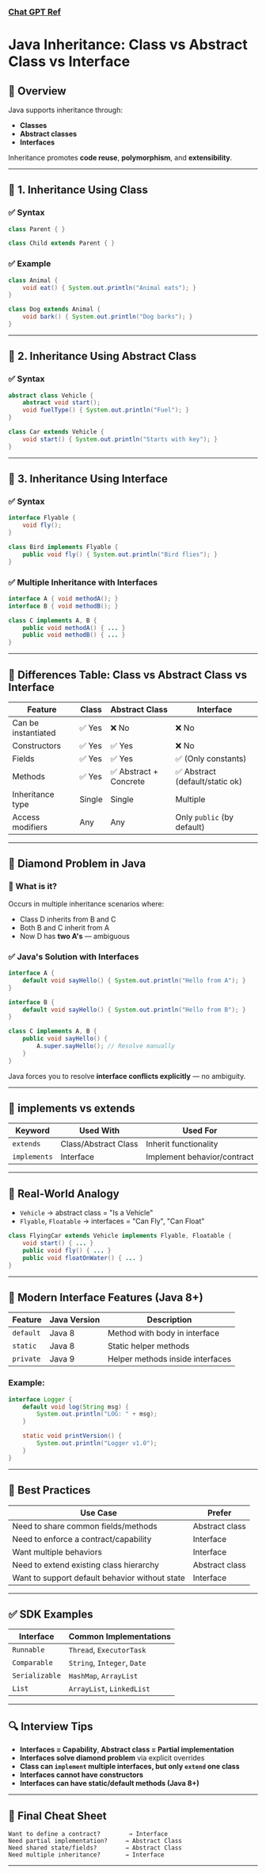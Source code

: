 ### [Chat GPT Ref](https://chatgpt.com/c/684c6adc-a640-8009-a953-4df96ba55d18)
# Java Inheritance: Class vs Abstract Class vs Interface

## 📌 Overview

Java supports inheritance through:
- **Classes**
- **Abstract classes**
- **Interfaces**

Inheritance promotes **code reuse**, **polymorphism**, and **extensibility**.

---

## 🔷 1. Inheritance Using Class

### ✅ Syntax
```java
class Parent { }

class Child extends Parent { }
```

### ✅ Example
```java
class Animal {
    void eat() { System.out.println("Animal eats"); }
}

class Dog extends Animal {
    void bark() { System.out.println("Dog barks"); }
}
```

---

## 🔷 2. Inheritance Using Abstract Class

### ✅ Syntax
```java
abstract class Vehicle {
    abstract void start();
    void fuelType() { System.out.println("Fuel"); }
}

class Car extends Vehicle {
    void start() { System.out.println("Starts with key"); }
}
```

---

## 🔷 3. Inheritance Using Interface

### ✅ Syntax
```java
interface Flyable {
    void fly();
}

class Bird implements Flyable {
    public void fly() { System.out.println("Bird flies"); }
}
```

### ✅ Multiple Inheritance with Interfaces
```java
interface A { void methodA(); }
interface B { void methodB(); }

class C implements A, B {
    public void methodA() { ... }
    public void methodB() { ... }
}
```

---

## 🔶 Differences Table: Class vs Abstract Class vs Interface

| Feature               | Class          | Abstract Class                | Interface                       |
|-----------------------|----------------|--------------------------------|----------------------------------|
| Can be instantiated   | ✅ Yes         | ❌ No                          | ❌ No                            |
| Constructors          | ✅ Yes         | ✅ Yes                         | ❌ No                            |
| Fields                | ✅ Yes         | ✅ Yes                         | ✅ (Only constants)              |
| Methods               | ✅ Yes         | ✅ Abstract + Concrete         | ✅ Abstract (default/static ok)  |
| Inheritance type      | Single         | Single                         | Multiple                        |
| Access modifiers      | Any            | Any                            | Only `public` (by default)      |

---

## 🧠 Diamond Problem in Java

### 🚫 What is it?
Occurs in multiple inheritance scenarios where:
- Class D inherits from B and C
- Both B and C inherit from A
- Now D has **two A's** — ambiguous

### ✅ Java's Solution with Interfaces
```java
interface A {
    default void sayHello() { System.out.println("Hello from A"); }
}

interface B {
    default void sayHello() { System.out.println("Hello from B"); }
}

class C implements A, B {
    public void sayHello() {
        A.super.sayHello(); // Resolve manually
    }
}
```

Java forces you to resolve **interface conflicts explicitly** — no ambiguity.

---

## 🔶 implements vs extends

| Keyword     | Used With             | Used For                         |
|-------------|------------------------|-----------------------------------|
| `extends`   | Class/Abstract Class   | Inherit functionality             |
| `implements`| Interface              | Implement behavior/contract       |

---

## 🧩 Real-World Analogy

- `Vehicle` → abstract class = "Is a Vehicle"
- `Flyable`, `Floatable` → interfaces = "Can Fly", "Can Float"

```java
class FlyingCar extends Vehicle implements Flyable, Floatable {
    void start() { ... }
    public void fly() { ... }
    public void floatOnWater() { ... }
}
```

---

## 🧪 Modern Interface Features (Java 8+)

| Feature         | Java Version | Description                            |
|-----------------|--------------|----------------------------------------|
| `default`       | Java 8       | Method with body in interface          |
| `static`        | Java 8       | Static helper methods                  |
| `private`       | Java 9       | Helper methods inside interfaces       |

### Example:
```java
interface Logger {
    default void log(String msg) {
        System.out.println("LOG: " + msg);
    }

    static void printVersion() {
        System.out.println("Logger v1.0");
    }
}
```

---

## 🧰 Best Practices

| Use Case                                        | Prefer            |
|------------------------------------------------|-------------------|
| Need to share common fields/methods            | Abstract class    |
| Need to enforce a contract/capability          | Interface         |
| Want multiple behaviors                        | Interface         |
| Need to extend existing class hierarchy        | Abstract class    |
| Want to support default behavior without state | Interface         |

---

## ✅ SDK Examples

| Interface     | Common Implementations       |
|---------------|------------------------------|
| `Runnable`    | `Thread`, `ExecutorTask`     |
| `Comparable`  | `String`, `Integer`, `Date`  |
| `Serializable`| `HashMap`, `ArrayList`       |
| `List`        | `ArrayList`, `LinkedList`    |

---

## 🔍 Interview Tips

- **Interfaces = Capability**, **Abstract class = Partial implementation**
- **Interfaces solve diamond problem** via explicit overrides
- **Class can `implement` multiple interfaces, but only `extend` one class**
- **Interfaces cannot have constructors**
- **Interfaces can have static/default methods (Java 8+)**

---

## 🧠 Final Cheat Sheet

```text
Want to define a contract?        → Interface
Need partial implementation?     → Abstract Class
Need shared state/fields?        → Abstract Class
Need multiple inheritance?       → Interface
```

---
